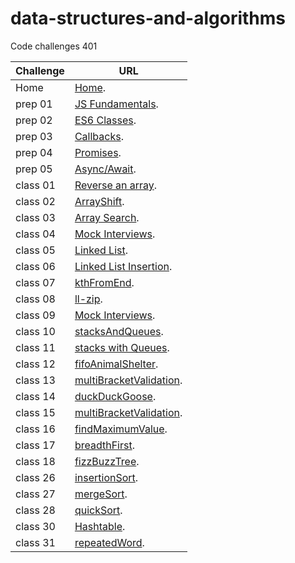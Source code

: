 # data-structures-and-algorithms
Code challenges 401


**Challenge**     | **URL**
------------ | -------------
Home         | [Home](https://github.com/waleedafifi-401-advanced-javascript/data-structures-and-algorithms).
 prep 01     | [JS Fundamentals](https://github.com/waleedafifi90/data-structures-and-algorithms).
 prep 02     | [ES6 Classes](https://repl.it/@waleedafifi90/ES6-Classes).
 prep 03     | [Callbacks](https://repl.it/@waleedafifi90/Callbacks).
 prep 04     | [Promises](https://repl.it/@waleedafifi90/Promises).
 prep 05     | [Async/Await](https://repl.it/@waleedafifi90/AsyncAwait).
 class 01    | [Reverse an array](https://github.com/waleedafifi-401-advanced-javascript/data-structures-and-algorithms/pull/1).
 class 02    | [ArrayShift](https://github.com/waleedafifi-401-advanced-javascript/data-structures-and-algorithms/pull/2).
 class 03    | [Array Search](https://github.com/waleedafifi-401-advanced-javascript/data-structures-and-algorithms/pull/6).
 class 04    | [Mock Interviews](https://docs.google.com/spreadsheets/d/1YSD5EknVdC7q3NV39GlhCFlBz93qh3-X0Y47k2CvLGA/edit#gid=0).
 class 05    | [Linked List](https://github.com/waleedafifi-401-advanced-javascript/data-structures-and-algorithms/pull/8).
 class 06    | [Linked List Insertion](https://github.com/waleedafifi-401-advanced-javascript/data-structures-and-algorithms/pull/9).
 class 07    | [kthFromEnd](https://github.com/waleedafifi-401-advanced-javascript/data-structures-and-algorithms/pull/11).
 class 08    | [ll-zip](https://github.com/waleedafifi-401-advanced-javascript/data-structures-and-algorithms/pull/12).
 class 09    | [Mock Interviews](https://docs.google.com/spreadsheets/d/1_I69gPqAF5ionCxT2xtEtowRYIThOiaMtqReVeIgV9g/edit?usp=sharing).
 class 10    | [stacksAndQueues](https://github.com/waleedafifi-401-advanced-javascript/data-structures-and-algorithms/pull/13).
 class 11    | [stacks with Queues](https://github.com/waleedafifi-401-advanced-javascript/data-structures-and-algorithms/pull/14).
 class 12    | [fifoAnimalShelter](https://github.com/waleedafifi-401-advanced-javascript/data-structures-and-algorithms/pull/15).
 class 13    | [multiBracketValidation](https://github.com/waleedafifi-401-advanced-javascript/data-structures-and-algorithms/pull/16).
 class 14    | [duckDuckGoose](#).
 class 15    | [multiBracketValidation](https://github.com/waleedafifi-401-advanced-javascript/data-structures-and-algorithms/pull/17).
 class 16    | [findMaximumValue](https://github.com/waleedafifi-401-advanced-javascript/data-structures-and-algorithms/pull/18).
 class 17    | [breadthFirst](https://github.com/waleedafifi-401-advanced-javascript/data-structures-and-algorithms/pull/19).
 class 18    | [fizzBuzzTree](https://github.com/waleedafifi-401-advanced-javascript/data-structures-and-algorithms/pull/20).
 class 26    | [insertionSort](https://github.com/waleedafifi-401-advanced-javascript/data-structures-and-algorithms/pull/21).
 class 27    | [mergeSort](https://github.com/waleedafifi-401-advanced-javascript/data-structures-and-algorithms/pull/22).
 class 28    | [quickSort](https://github.com/waleedafifi-401-advanced-javascript/data-structures-and-algorithms/pull/23).
 class 30    | [Hashtable](https://github.com/waleedafifi-401-advanced-javascript/data-structures-and-algorithms/pull/24).
 class 31    | [repeatedWord](https://github.com/waleedafifi-401-advanced-javascript/data-structures-and-algorithms/pull/25).
